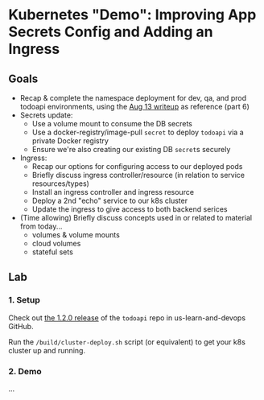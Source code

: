 # Kubernetes "Demo": Improving App Secrets Config and Adding an Ingress

## Goals

* Recap & complete the namespace deployment for dev, qa, and prod todoapi environments, using the [Aug 13 writeup](https://github.com/us-learn-and-devops/2021_08_13) as reference (part 6)
* Secrets update:
  * Use a volume mount to consume the DB secrets
  * Use a docker-registry/image-pull `secret` to deploy `todoapi` via a private Docker registry
  * Ensure we're also creating our existing DB `secret`s securely
* Ingress:
  * Recap our options for configuring access to our deployed pods
  * Briefly discuss ingress controller/resource (in relation to service resources/types)
  * Install an ingress controller and ingress resource
  * Deploy a 2nd "echo" service to our k8s cluster
  * Update the ingress to give access to both backend serices
* (Time allowing) Briefly discuss concepts used in or related to material from today...
  * volumes & volume mounts
  * cloud volumes
  * stateful sets

## Lab

### 1. Setup

Check out [the 1.2.0 release](https://github.com/us-learn-and-devops/todoapi/releases/tag/1.2.0) of the `todoapi` repo in us-learn-and-devops GitHub.

Run the `/build/cluster-deploy.sh` script (or equivalent) to get your k8s cluster up and running.

### 2. Demo

...
